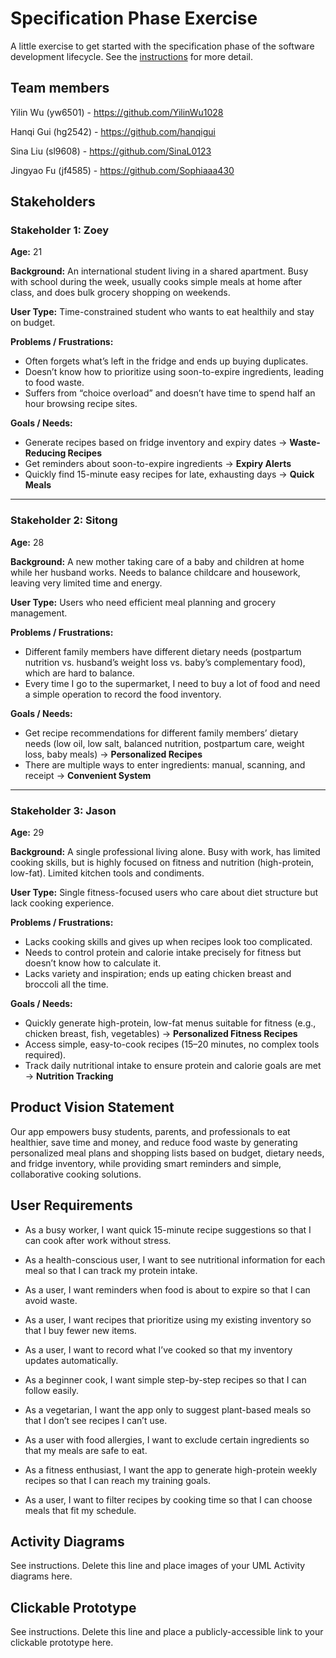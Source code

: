 # Specification Phase Exercise

A little exercise to get started with the specification phase of the software development lifecycle. See the [instructions](instructions.md) for more detail.

## Team members

Yilin Wu (yw6501) - https://github.com/YilinWu1028  

Hanqi Gui (hg2542) - https://github.com/hanqigui  

Sina Liu (sl9608) - https://github.com/SinaL0123  

Jingyao Fu (jf4585) - https://github.com/Sophiaaa430

## Stakeholders
### **Stakeholder 1: Zoey**

**Age:** 21

**Background:** An international student living in a shared apartment. Busy with school during the week, usually cooks simple meals at home after class, and does bulk grocery shopping on weekends.

**User Type:** Time-constrained student who wants to eat healthily and stay on budget.

**Problems / Frustrations:**

* Often forgets what’s left in the fridge and ends up buying duplicates.
* Doesn’t know how to prioritize using soon-to-expire ingredients, leading to food waste.
* Suffers from “choice overload” and doesn’t have time to spend half an hour browsing recipe sites.

**Goals / Needs:**

* Generate recipes based on fridge inventory and expiry dates → **Waste-Reducing Recipes**
* Get reminders about soon-to-expire ingredients → **Expiry Alerts**
* Quickly find 15-minute easy recipes for late, exhausting days → **Quick Meals**

---

### **Stakeholder 2: Sitong**

**Age:** 28

**Background:** A new mother taking care of a baby and children at home while her husband works. Needs to balance childcare and housework, leaving very limited time and energy.

**User Type:** Users who need efficient meal planning and grocery management.

**Problems / Frustrations:**

* Different family members have different dietary needs (postpartum nutrition vs. husband’s weight loss vs. baby’s complementary food), which are hard to balance.
* Every time I go to the supermarket, I need to buy a lot of food and need a simple operation to record the food inventory.

**Goals / Needs:**

* Get recipe recommendations for different family members’ dietary needs (low oil, low salt, balanced nutrition, postpartum care, weight loss, baby meals) → **Personalized Recipes**
* There are multiple ways to enter ingredients: manual, scanning, and receipt → **Convenient System**

---

### **Stakeholder 3: Jason**

**Age:** 29

**Background:** A single professional living alone. Busy with work, has limited cooking skills, but is highly focused on fitness and nutrition (high-protein, low-fat). Limited kitchen tools and condiments.

**User Type:** Single fitness-focused users who care about diet structure but lack cooking experience.

**Problems / Frustrations:**

* Lacks cooking skills and gives up when recipes look too complicated.
* Needs to control protein and calorie intake precisely for fitness but doesn’t know how to calculate it.
* Lacks variety and inspiration; ends up eating chicken breast and broccoli all the time.

**Goals / Needs:**

* Quickly generate high-protein, low-fat menus suitable for fitness (e.g., chicken breast, fish, vegetables) → **Personalized Fitness Recipes**
* Access simple, easy-to-cook recipes (15–20 minutes, no complex tools required).
* Track daily nutritional intake to ensure protein and calorie goals are met → **Nutrition Tracking**

## Product Vision Statement

Our app empowers busy students, parents, and professionals to eat healthier, save time and money, and reduce food waste by generating personalized meal plans and shopping lists based on budget, dietary needs, and fridge inventory, while providing smart reminders and simple, collaborative cooking solutions.

## User Requirements

- As a busy worker, I want quick 15-minute recipe suggestions so that I can cook after work without stress.  

- As a health-conscious user, I want to see nutritional information for each meal so that I can track my protein intake.  

- As a user, I want reminders when food is about to expire so that I can avoid waste.  

- As a user, I want recipes that prioritize using my existing inventory so that I buy fewer new items.  

- As a user, I want to record what I’ve cooked so that my inventory updates automatically.  

- As a beginner cook, I want simple step-by-step recipes so that I can follow easily.  

- As a vegetarian, I want the app only to suggest plant-based meals so that I don’t see recipes I can’t use.  

- As a user with food allergies, I want to exclude certain ingredients so that my meals are safe to eat.  

- As a fitness enthusiast, I want the app to generate high-protein weekly recipes so that I can reach my training goals.

- As a user, I want to filter recipes by cooking time so that I can choose meals that fit my schedule.


## Activity Diagrams

See instructions. Delete this line and place images of your UML Activity diagrams here.

## Clickable Prototype

See instructions. Delete this line and place a publicly-accessible link to your clickable prototype here.
